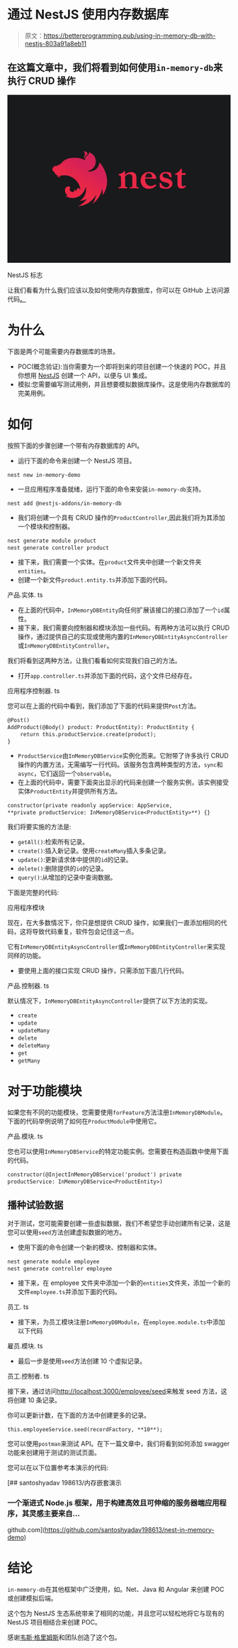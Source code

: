 # 通过 NestJS 使用内存数据库

> 原文：<https://betterprogramming.pub/using-in-memory-db-with-nestjs-803a91a8eb11>

## 在这篇文章中，我们将看到如何使用`in-memory-db`来执行 CRUD 操作

![](img/7cf9e0edba27d336d9bcbce2e39b71bf.png)

NestJS 标志

让我们看看为什么我们应该以及如何使用内存数据库，你可以在 GitHub 上访问源代码[。](https://github.com/nestjs-addons/in-memory-db)

# 为什么

下面是两个可能需要内存数据库的场景。

*   POC(概念验证):当你需要为一个即将到来的项目创建一个快速的 POC，并且你想用 [NestJS](https://nestjs.com/) 创建一个 API，以便与 UI 集成。
*   模拟:您需要编写测试用例，并且想要模拟数据库操作。这是使用内存数据库的完美用例。

# **如何**

按照下面的步骤创建一个带有内存数据库的 API。

*   运行下面的命令来创建一个 NestJS 项目。

```
nest new in-memory-demo
```

*   一旦应用程序准备就绪，运行下面的命令来安装`in-memory-db`支持。

```
nest add @nestjs-addons/in-memory-db
```

*   我们将创建一个具有 CRUD 操作的`ProductController`,因此我们将为其添加一个模块和控制器。

```
nest generate module product
nest generate controller product
```

*   接下来，我们需要一个实体。在`product`文件夹中创建一个新文件夹`entities`。
*   创建一个新文件`product.entity.ts`并添加下面的代码。

产品.实体. ts

*   在上面的代码中，`InMemoryDBEntity`向任何扩展该接口的接口添加了一个`id`属性。
*   接下来，我们需要向控制器和模块添加一些代码。有两种方法可以执行 CRUD 操作，通过提供自己的实现或使用内置的`InMemoryDBEntityAsyncController`或`InMemoryDBEntityController`。

我们将看到这两种方法，让我们看看如何实现我们自己的方法。

*   打开`app.controller.ts`并添加下面的代码，这个文件已经存在。

应用程序控制器. ts

您可以在上面的代码中看到，我们添加了下面的代码来提供`Post`方法。

```
@Post()
AddProduct(@Body() product: ProductEntity): ProductEntity {
    return this.productService.create(product);
}
```

*   `ProductService`由`InMemoryDBService`实例化而来。它附带了许多执行 CRUD 操作的内置方法，无需编写一行代码。该服务包含两种类型的方法，`sync`和`async`，它们返回一个`observable`。
*   在上面的代码中，需要下面突出显示的代码来创建一个服务实例，该实例接受实体`ProductEntity`并提供所有方法。

```
constructor(private readonly appService: AppService,                           **private productService: InMemoryDBService<ProductEntity>**) {}
```

我们将要实施的方法是:

*   `getAll()`:检索所有记录。
*   `create()`:插入新记录。使用`createMany`插入多条记录。
*   `update()`:更新请求体中提供的`id`的记录。
*   `delete()`:删除提供的`id`的记录。
*   `query()`:从增加的记录中查询数据。

下面是完整的代码:

应用程序模块

现在，在大多数情况下，你只是想提供 CRUD 操作，如果我们一直添加相同的代码，这将导致代码重复，软件包会记住这一点。

它有`InMemoryDBEntityAsyncController`或`InMemoryDBEntityController`来实现同样的功能。

*   要使用上面的接口实现 CRUD 操作，只需添加下面几行代码。

产品.控制器. ts

默认情况下，`InMemoryDBEntityAsyncController`提供了以下方法的实现。

*   `create`
*   `update`
*   `updateMany`
*   `delete`
*   `deleteMany`
*   `get`
*   `getMany`

# 对于功能模块

如果您有不同的功能模块，您需要使用`forFeature`方法注册`InMemoryDBModule`。下面的代码举例说明了如何在`ProductModule`中使用它。

产品.模块. ts

您也可以使用`InMemoryDBService`的特定功能实例。您需要在构造函数中使用下面的代码。

```
constructor(@InjectInMemoryDBService('product') private productService: InMemoryDBService<ProductEntity>)
```

## 播种试验数据

对于测试，您可能需要创建一些虚拟数据，我们不希望您手动创建所有记录，这是您可以使用`seed`方法创建虚拟数据的地方。

*   使用下面的命令创建一个新的模块、控制器和实体。

```
nest generate module employee
nest generate controller employee
```

*   接下来，在 employee 文件夹中添加一个新的`entities`文件夹，添加一个新的文件`employee.ts`并添加下面的代码。

员工. ts

*   接下来，为员工模块注册`InMemoryDBModule`，在`employee.module.ts`中添加以下代码

雇员.模块. ts

*   最后一步是使用`seed`方法创建 10 个虚拟记录。

员工.控制者. ts

接下来，通过访问[http://localhost:3000/employee/seed](http://localhost:3000/employee/seed)来触发 seed 方法，这将创建 10 条记录。

你可以更新计数，在下面的方法中创建更多的记录。

```
this.employeeService.seed(recordFactory, **10**);
```

您可以使用`postman`来测试 API。在下一篇文章中，我们将看到如何添加 swagger 功能来创建用于测试的测试页面。

您可以在以下位置参考本演示的代码:

[](https://github.com/santoshyadav198613/nest-in-memory-demo) [## santoshyadav 198613/内存嵌套演示

### 一个渐进式 Node.js 框架，用于构建高效且可伸缩的服务器端应用程序，其灵感主要来自…

github.com](https://github.com/santoshyadav198613/nest-in-memory-demo) 

# 结论

`in-memory-db`在其他框架中广泛使用，如。Net、Java 和 Angular 来创建 POC 或创建模拟后端。

这个包为 NestJS 生态系统带来了相同的功能，并且您可以轻松地将它与现有的 NestJS 项目相结合来创建 POC。

感谢[韦斯·格里姆斯](https://medium.com/u/9af1d23366c8?source=post_page-----803a91a8eb11--------------------------------)和团队创造了这个包。